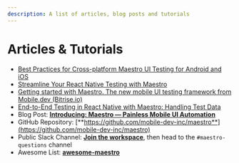 ```yaml
---
description: A list of articles, blog posts and tutorials
---
```


# Articles & Tutorials

* [Best Practices for Cross-platform Maestro UI Testing for Android and iOS](https://maestro.dev/blog/best-practices-for-cross-platform-maestro-ui-testing-for-android-and-ios)
* [Streamline Your React Native Testing with Maestro](https://viniciuspetrachin.medium.com/streamline-your-react-native-testing-with-maestro-bc279586125f)
* [Getting started with Maestro. The new mobile UI testing framework from Mobile.dev (Bitrise.io)](https://bitrise.io/blog/post/getting-started-with-maestro-the-new-mobile-ui-testing-framework-from-mobile-dev)
* [End-to-End Testing in React Native with Maestro: Handling Test Data](https://medium.com/@paradiesvogel7/end-to-end-testing-in-react-native-with-maestro-handling-test-data-1a382b34bfc6)
* Blog Post: [**Introducing: Maestro — Painless Mobile UI Automation**](https://maestro.dev/blog/introducing-maestro-painless-mobile-ui-automation)
* GitHub Repository: [**https://github.com/mobile-dev-inc/maestro**](https://github.com/mobile-dev-inc/maestro)
* Public Slack Channel: [**Join the workspace**](https://docsend.com/view/3r2sf8fvvcjxvbtk), then head to the `#maestro-questions` channel
* Awesome List: [**awesome-maestro**](https://github.com/ludovicobesana/awesome-maestro)
